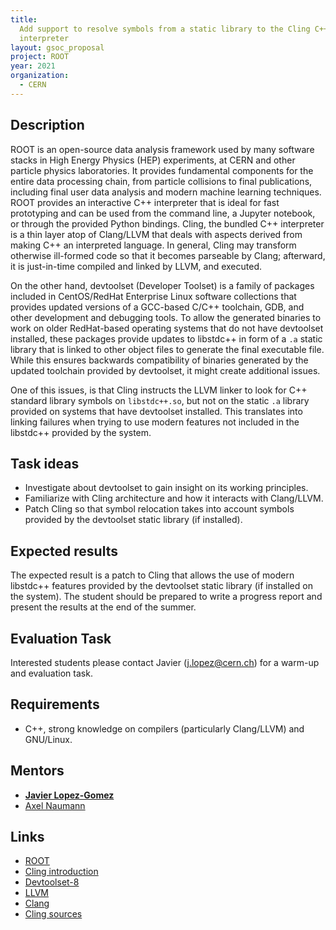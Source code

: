 ```yaml
---
title:
  Add support to resolve symbols from a static library to the Cling C++
  interpreter
layout: gsoc_proposal
project: ROOT
year: 2021
organization:
  - CERN
---
```


## Description

ROOT is an open-source data analysis framework used by many software stacks in
High Energy Physics (HEP) experiments, at CERN and other particle physics
laboratories. It provides fundamental components for the entire data processing
chain, from particle collisions to final publications, including final user data
analysis and modern machine learning techniques. ROOT provides an interactive
C++ interpreter that is ideal for fast prototyping and can be used from the
command line, a Jupyter notebook, or through the provided Python bindings.
Cling, the bundled C++ interpreter is a thin layer atop of Clang/LLVM that deals
with aspects derived from making C++ an interpreted language. In general, Cling
may transform otherwise ill-formed code so that it becomes parseable by Clang;
afterward, it is just-in-time compiled and linked by LLVM, and executed.

On the other hand, devtoolset (Developer Toolset) is a family of packages
included in CentOS/RedHat Enterprise Linux software collections that provides
updated versions of a GCC-based C/C++ toolchain, GDB, and other development and
debugging tools. To allow the generated binaries to work on older RedHat-based
operating systems that do not have devtoolset installed, these packages provide
updates to libstdc++ in form of a `.a` static library that is linked to other
object files to generate the final executable file. While this ensures backwards
compatibility of binaries generated by the updated toolchain provided by
devtoolset, it might create additional issues.

One of this issues, is that Cling instructs the LLVM linker to look for C++
standard library symbols on `libstdc++.so`, but not on the static `.a` library
provided on systems that have devtoolset installed. This translates into linking
failures when trying to use modern features not included in the libstdc++
provided by the system.

## Task ideas

- Investigate about devtoolset to gain insight on its working principles.
- Familiarize with Cling architecture and how it interacts with Clang/LLVM.
- Patch Cling so that symbol relocation takes into account symbols provided by
  the devtoolset static library (if installed).

## Expected results

The expected result is a patch to Cling that allows the use of modern libstdc++
features provided by the devtoolset static library (if installed on the system).
The student should be prepared to write a progress report and present the
results at the end of the summer.

## Evaluation Task

Interested students please contact Javier (j.lopez@cern.ch) for a warm-up and
evaluation task.

## Requirements

- C++, strong knowledge on compilers (particularly Clang/LLVM) and GNU/Linux.

## Mentors

- **[Javier Lopez-Gomez](mailto:j.lopez@cern.ch)**
- [Axel Naumann](mailto:Axel.Naumann@cern.ch)

## Links

- [ROOT](https://root.cern/)
- [Cling introduction](https://root.cern/primer/#learn-c-at-the-root-prompt)
- [Devtoolset-8](https://www.softwarecollections.org/en/scls/rhscl/devtoolset-8/)
  <!-- markdown-link-check-disable-line -->
- [LLVM](https://llvm.org/)
- [Clang](https://clang.llvm.org/)
- [Cling sources](https://github.com/root-project/cling/)
